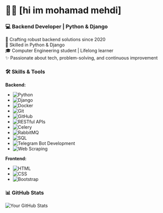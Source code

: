 # 👨‍💻 [hi im mohamad mehdi]

### 💻 Backend Developer | Python & Django 

🚀 Crafting robust backend solutions since 2020  
🔧 Skilled in Python & Django  
🎓 Computer Engineering student | Lifelong learner  
✨ Passionate about tech, problem-solving, and continuous improvement

### 🛠️ Skills & Tools

**Backend:**
- ![Python](https://img.shields.io/badge/-Python-3776AB?logo=python&logoColor=white&style=flat)
- ![Django](https://img.shields.io/badge/-Django-092E20?logo=django&logoColor=white&style=flat)
- ![Docker](https://img.shields.io/badge/-Docker-2496ED?logo=docker&logoColor=white&style=flat)
- ![Git](https://img.shields.io/badge/-Git-F05032?logo=git&logoColor=white&style=flat)
- ![GitHub](https://img.shields.io/badge/-GitHub-181717?logo=github&logoColor=white&style=flat)
- ![RESTful APIs](https://img.shields.io/badge/-RESTful%20APIs-00D2FF?logo=postman&logoColor=white&style=flat)
- ![Celery](https://img.shields.io/badge/-Celery-37814A?logo=celery&logoColor=white&style=flat)
- ![RabbitMQ](https://img.shields.io/badge/-RabbitMQ-FF6600?logo=rabbitmq&logoColor=white&style=flat)
- ![SQL](https://img.shields.io/badge/-SQL-003B57?logo=postgresql&logoColor=white&style=flat)
- ![Telegram Bot Development](https://img.shields.io/badge/-Telegram%20Bot-2CA5E0?logo=telegram&logoColor=white&style=flat)
- ![Web Scraping](https://img.shields.io/badge/-Web%20Scraping-42A5F5?logo=python&logoColor=white&style=flat)

**Frontend:**
- ![HTML](https://img.shields.io/badge/-HTML-E34F26?logo=html5&logoColor=white&style=flat)
- ![CSS](https://img.shields.io/badge/-CSS-1572B6?logo=css3&logoColor=white&style=flat)
- ![Bootstrap](https://img.shields.io/badge/-Bootstrap-7952B3?logo=bootstrap&logoColor=white&style=flat)

### 📊 GitHub Stats
![Your GitHub Stats](https://github-readme-stats.vercel.app/api?username=YourUsername&show_icons=true&theme=radical)
